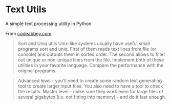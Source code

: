 # Text Utils
A simple text processing utility in Python

From [codeabbey.com](http://www.codeabbey.com/index/wiki/project-ideas-list)

> Sort and Uniq utils
> Unix-like systems usually have useful small programs sort and uniq. First of them reads text lines from file (or console) and outputs them in sorted order. The second allows to filter out unique or non-unique lines from the file. Implement both of these utilities in your favorite language. Compare the performance with the original programs.

> Advanced level - you'll need to create some random text generating tool to create larger input files. You also need to have a tool to check the results.
> Master level - make sure they work even for large files of several gigabytes (i.e. not fitting into memory) - and do it fast enough.
